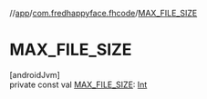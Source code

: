 //[app](../../index.md)/[com.fredhappyface.fhcode](index.md)/[MAX_FILE_SIZE](-m-a-x_-f-i-l-e_-s-i-z-e.md)

# MAX_FILE_SIZE

[androidJvm]\
private const val [MAX_FILE_SIZE](-m-a-x_-f-i-l-e_-s-i-z-e.md): [Int](https://kotlinlang.org/api/latest/jvm/stdlib/kotlin/-int/index.html)

